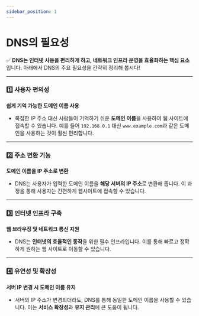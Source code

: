 ```yaml
---
sidebar_position: 1
---
```


# DNS의 필요성

✅ **DNS는 인터넷 사용을 편리하게 하고, 네트워크 인프라 운영을 효율화하는 핵심 요소**입니다. 아래에서 DNS의 주요 필요성을 간략히 정리해 봅시다!

---

### 1️⃣ 사용자 편의성

**쉽게 기억 가능한 도메인 이름 사용**

- 복잡한 IP 주소 대신 사람들이 기억하기 쉬운 **도메인 이름**을 사용하여 웹 사이트에 접속할 수 있습니다. 예를 들어 `192.168.0.1` 대신 `www.example.com`과 같은 도메인을 사용하는 것이 훨씬 편리합니다.

---

### 2️⃣ 주소 변환 기능

**도메인 이름을 IP 주소로 변환**

- DNS는 사용자가 입력한 도메인 이름을 **해당 서버의 IP 주소**로 변환해 줍니다. 이 과정을 통해 사용자는 간편하게 웹사이트에 접속할 수 있습니다.

---

### 3️⃣ 인터넷 인프라 구축

**웹 브라우징 및 네트워크 통신 지원**

- DNS는 **인터넷의 효율적인 동작**을 위한 필수 인프라입니다. 이를 통해 빠르고 정확하게 원하는 웹 사이트로 이동할 수 있습니다.

---

### 4️⃣ 유연성 및 확장성

**서버 IP 변경 시 도메인 이름 유지**

- 서버의 IP 주소가 변경되더라도, DNS를 통해 동일한 도메인 이름을 사용할 수 있습니다. 이는 **서비스 확장성**과 **유지 관리**에 큰 도움이 됩니다.